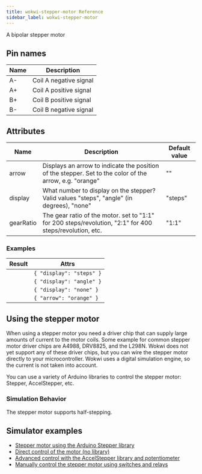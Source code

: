 ```yaml
---
title: wokwi-stepper-motor Reference
sidebar_label: wokwi-stepper-motor
---
```


A bipolar stepper motor

<wokwi-stepper-motor />

## Pin names

| Name | Description            |
| ---- | ---------------------- |
| A-   | Coil A negative signal |
| A+   | Coil A positive signal |
| B+   | Coil B positive signal |
| B-   | Coil B negative signal |

## Attributes

| Name      | Description                                                                                              | Default value |
| --------- | -------------------------------------------------------------------------------------------------------- | ------------- |
| arrow     | Displays an arrow to indicate the position of the stepper. Set to the color of the arrow, e.g. "orange"  | ""            |
| display   | What number to display on the stepper? Valid values "steps", "angle" (in degrees), "none"                | "steps"       |
| gearRatio | The gear ratio of the motor. set to "1:1" for 200 steps/revolution, "2:1" for 400 steps/revolution, etc. | "1:1"         |

### Examples

| Result                                                        | Attrs                    |
| ------------------------------------------------------------- | ------------------------ |
| <wokwi-stepper-motor value="20" units="Steps" angle="36" />   | `{ "display": "steps" }` |
| <wokwi-stepper-motor value="36" units="Degrees" angle="36" /> | `{ "display": "angle" }` |
| <wokwi-stepper-motor angle="36" />                            | `{ "display": "none" }`  |
| <wokwi-stepper-motor angle="36" arrow="orange" />             | `{ "arrow": "orange" }`  |

## Using the stepper motor

When using a stepper motor you need a driver chip that can supply large amounts of current to the motor coils. Some example for common stepper motor driver chips are A4988, DRV8825, and the L298N. Wokwi does not yet support any of these driver chips, but you can wire the stepper motor directly to your microcontroller. Wokwi uses a digital simulation engine, so the current is not taken into account.

You can use a variety of Arduino libraries to control the stepper motor: Stepper, AccelStepper, etc.

### Simulation Behavior

The stepper motor supports half-stepping.

## Simulator examples

- [Stepper motor using the Arduino Stepper library](https://wokwi.com/projects/327324886912467538)
- [Direct control of the motor (no library)](https://wokwi.com/projects/327360139702043220)
- [Advanced control with the AccelStepper library and potentiometer](https://wokwi.com/projects/327381547863769683)
- [Manually control the stepper motor using switches and relays](https://wokwi.com/projects/327424914940232274)
